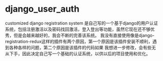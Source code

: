 # django_user_auth
customized django registration system
是自己写的一个基于django的用户认证系统，包括注册激活以及密码找回激活，登入登出等功能，虽然它现在还不够优秀，但是会越来越好的，我会不断的完善该系统。
我没有直接使用像是django-registration-redux这样的插件有两个原因，第一个原因是该插件安装不顺利，遇到各种各样的问题，第二个原因是该插件的代码如果
我想进一步修改，会有些无从下手，因此决定自己写一个基础的认证系统，以供以后的项目使用和优化。

